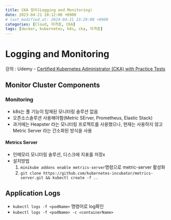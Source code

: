 ```yaml
---
title: CKA 정리(Logging and Monitoring)
date: 2023-04-21 20:12:00 +0900
# last_modified_at: 2024-04-21 23:29:00 +0900
categories: [Cloud, 자격증, CKA]
tags: [docker, kubernetes, k8s, cka, 자격증]
---
```


# Logging and Monitoring

강의 : Udemy - [Certified Kubernetes Administrator (CKA) with Practice Tests](https://www.udemy.com/share/101Xtg3@i_PWod_lMIUhcyrSIngElFmre9WNNhaMnXwaoIwwianw3_xF22Gsc1h4Z6SsVULmiA==/)

## Monitor Cluster Components

### Monitoring

- k8s는 풀 기능이 탑재된 모니터링 솔루션 없음
- 오픈소스솔루션 사용해야함(Metric SErver, Prometheus, Elastic Stack)
- 과거에는 Heapster 라는 모니터링 프로젝트를 사용했으나, 현재는 사용하지 않고 Metric Server 라는 간소화된 방식을 사용

#### Metrics Server

- 인메모리 모니터링 솔루션, 디스크에 지표를 저장x
- 설치방법
  1. `minikube addons enable metrics-server`명령으로 metric-server 활성화
  2. `git clone https://github.com/kubernetes-incubator/metrics-server.git && kubectl create -f ..`

## Application Logs

- `kubectl logs -f <podName>` 명령어로 log확인
- `kubectl logs -f <podName> -c <containerName>`
